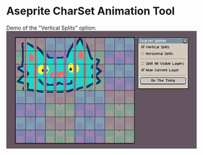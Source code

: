 # Aseprite CharSet Animation Tool

Demo of the "Vertical Splits" option:
![](Screenshots/CharSetSplitter_Demo1.PNG)
